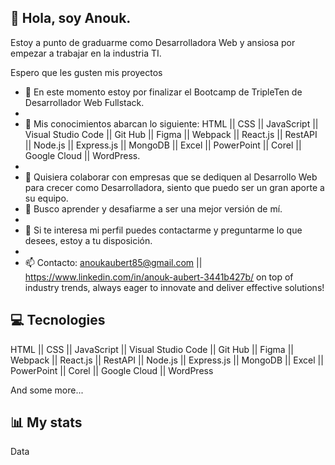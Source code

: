 ## 👋 Hola, soy Anouk. 

Estoy a punto de graduarme como Desarrolladora Web y ansiosa por empezar a trabajar en la industria TI. 

Espero que les gusten mis proyectos

- 🔭 En este momento estoy por finalizar el Bootcamp de TripleTen de Desarrollador Web Fullstack.
- 
- 🌱 Mis conocimientos abarcan lo siguiente: HTML || CSS || JavaScript || Visual Studio Code || Git Hub || Figma || Webpack || React.js || RestAPI || Node.js || Express.js || MongoDB || Excel || PowerPoint || Corel || Google Cloud || WordPress.
- 
- 👯 Quisiera colaborar con empresas que se dediquen al Desarrollo Web para crecer como Desarrolladora, siento que puedo ser un gran aporte a su equipo.
- 🤔 Busco aprender y desafiarme a ser una mejor versión de mí.
- 
- 💬 Si te interesa mi perfil puedes contactarme y preguntarme lo que desees, estoy a tu disposición.
- 
- 📫 Contacto: anoukaubert85@gmail.com || https://www.linkedin.com/in/anouk-aubert-3441b427b/
on top of industry trends, always eager to innovate and deliver effective solutions!
## 💻 Tecnologies

HTML || CSS || JavaScript || Visual Studio Code || Git Hub || Figma || Webpack || React.js || RestAPI || Node.js || Express.js || MongoDB || Excel || PowerPoint || Corel || Google Cloud || WordPress

And some more...
## 📊 My stats

Data
